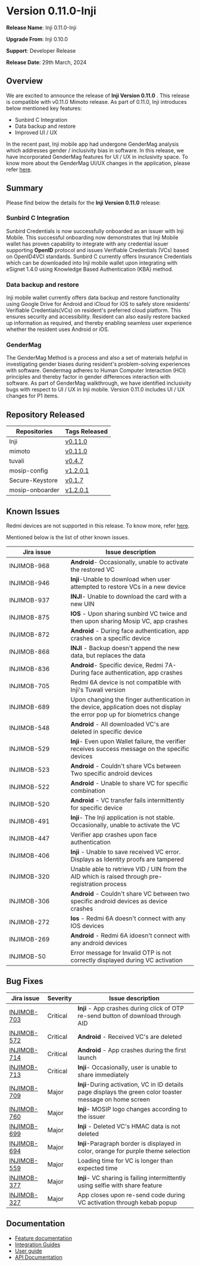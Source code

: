 # Version 0.11.0-Inji

**Release Name**: Inji 0.11.0-Inji

**Upgrade From**: Inji 0.10.0

**Support**: Developer Release

**Release Date**: 29th March, 2024

## Overview

We are excited to announce the release of **Inji Version 0.11.0** . This release is compatible with v0.11.0 Mimoto release. As part of 0.11.0, Inji introduces below mentioned key features:

* Sunbird C Integration
* Data backup and restore
* Improved UI / UX

In the recent past, Inji mobile app had undergone GenderMag analysis which addresses gender / inclusivity bias in software. In this release, we have incorporated GenderMag features for UI / UX in inclusivity space. To know more about the GenderMag UI/UX changes in the application, please refer [here](https://docs.mosip.io/inji/inji-mobile-wallet/overview/features/gendermag).

## Summary

Please find below the details for the **Inji Version 0.11.0** release:

### Sunbird C Integration

Sunbird Credentials is now successfully onboarded as an issuer with Inji Mobile. This successful onboarding now demonstrates that Inji Mobile wallet has proven capability to integrate with any credential issuer supporting **OpenID** protocol and issues Verifiable Credentials (VCs) based on OpenID4VCI standards. Sunbird C currently offers Insurance Credentials which can be downloaded into Inji mobile wallet upon integrating with eSignet 1.4.0 using Knowledge Based Authentication (KBA) method.

### Data backup and restore

Inji mobile wallet currently offers data backup and restore functionality using Google Drive for Android and iCloud for iOS to safely store residents' Verifiable Credentials(VCs) on resident's preferred cloud platform. This ensures security and accessibility. Resident can also easily restore backed up information as required, and thereby enabling seamless user experience whether the resident uses Android or iOS.

### GenderMag

The GenderMag Method is a process and also a set of materials helpful in investigating gender biases during resident's problem-solving experiences with software. Gendermag adheres to Human Computer Interaction (HCI) principles and thereby factor in gender differences interaction with software. As part of GenderMag walkthrough, we have identified inclusivity bugs with respect to UI / UX in Inji mobile. Version 0.11.0 includes UI / UX changes for P1 items.

## Repository Released

| **Repositories** | **Tags Released**                                                   |
| ---------------- | ------------------------------------------------------------------- |
| Inji             | [v0.11.0](https://github.com/mosip/inji/tree/v0.11.0)               |
| mimoto           | [v0.11.0](https://github.com/mosip/mimoto/tree/v0.11.0)             |
| tuvali           | [v0.4.7](https://github.com/mosip/tuvali/tree/v0.4.7)               |
| mosip-config     | [v1.2.0.1](https://github.com/mosip/mosip-config/tree/v0.11.0-INJI) |
| Secure-Keystore  | [v0.1.7](https://github.com/mosip/secure-keystore/tree/v0.1.7\_npm) |
| mosip-onboarder  | [v1.2.0.1](https://github.com/mosip/mosip-onboarding/tree/v1.2.0.1) |

## Known Issues

Redmi devices are not supported in this release. To know more, refer [here](https://mosip.atlassian.net/issues/?filter=-4\&jql=labels%20%3D%20redmi%20order%20by%20created%20DESC).

Mentioned below is the list of other known issues.

<table><thead><tr><th width="149">Jira issue</th><th>Issue description</th></tr></thead><tbody><tr><td>INJIMOB-968</td><td><strong>Android</strong>- Occasionally, unable to activate the restored VC</td></tr><tr><td>INJIMOB-946</td><td><strong>Inji</strong>-Unable to download when user attempted to restore VCs in a new device</td></tr><tr><td>INJIMOB-937</td><td><strong>INJI</strong>- Unable to download the card with a new UIN</td></tr><tr><td>INJIMOB-875</td><td><strong>IOS</strong> - Upon sharing sunbird VC twice and then upon sharing Mosip VC, app crashes</td></tr><tr><td>INJIMOB-872</td><td><strong>Android</strong> - During face authentication, app crashes on a specific device</td></tr><tr><td>INJIMOB-868</td><td><strong>INJI</strong> - Backup doesn't append the new data, but replaces the data</td></tr><tr><td>INJIMOB-836</td><td><strong>Android</strong>- Specific device, Redmi 7A- During face authentication, app crashes</td></tr><tr><td>INJIMOB-705</td><td>Redmi 6A device is not compatible with Inji's Tuwali version</td></tr><tr><td>INJIMOB-689</td><td>Upon changing the finger authentication in the device, application does not display the error pop up for biometrics change</td></tr><tr><td>INJIMOB-548</td><td><strong>Android</strong> - All downloaded VC's are deleted in specific device</td></tr><tr><td>INJIMOB-529</td><td><strong>Inji</strong>- Even upon Wallet failure, the verifier receives success message on the specific devices</td></tr><tr><td>INJIMOB-523</td><td><strong>Android</strong> - Couldn't share VCs between Two specific android devices</td></tr><tr><td>INJIMOB-522</td><td><strong>Android</strong> - Unable to share VC for specific combination</td></tr><tr><td>INJIMOB-520</td><td><strong>Android</strong> - VC transfer fails intermittently for specific device</td></tr><tr><td>INJIMOB-491</td><td><strong>Inji</strong>- The Inji application is not stable. Occasionally, unable to activate the VC</td></tr><tr><td>INJIMOB-447</td><td>Verifier app crashes upon face authentication</td></tr><tr><td>INJIMOB-406</td><td><strong>Inji</strong> - Unable to save received VC error. Displays as Identity proofs are tampered</td></tr><tr><td>INJIMOB-320</td><td>Unable able to retrieve VID / UIN from the AID which is raised through pre-registration process</td></tr><tr><td>INJIMOB-306</td><td><strong>Android</strong> - Couldn't share VC between two specific android devices as device crashes</td></tr><tr><td>INJIMOB-272</td><td><strong>Ios</strong> - Redmi 6A doesn't connect with any IOS devices</td></tr><tr><td>INJIMOB-269</td><td><strong>Android</strong> - Redmi 6A idoesn't connect with any android devices</td></tr><tr><td>INJIMOB-50</td><td>Error message for Invalid OTP is not correctly displayed during VC activation</td></tr></tbody></table>

## Bug Fixes

| Jira issue                                                    | Severity | Issue description                                                                                         |
| ------------------------------------------------------------- | -------- | --------------------------------------------------------------------------------------------------------- |
| [INJIMOB-703](https://mosip.atlassian.net/browse/INJIMOB-703) | Critical | **Inji** - App crashes during click of OTP re-send button of download through AID                         |
| [INJIMOB-572](https://mosip.atlassian.net/browse/INJIMOB-572) | Critical | **Android** - Received VC's are deleted                                                                   |
| [INJIMOB-714](https://mosip.atlassian.net/browse/INJIMOB-714) | Critical | **Android** - App crashes during the first launch                                                         |
| [INJIMOB-713](https://mosip.atlassian.net/browse/INJIMOB-713) | Critical | **Inji**- Occasionally, user is unable to share immediately                                               |
| [INJIMOB-709](https://mosip.atlassian.net/browse/INJIMOB-709) | Major    | **Inji**-During activation, VC in ID details page displays the green color toaster message on home screen |
| [INJIMOB-760](https://mosip.atlassian.net/browse/INJIMOB-760) | Major    | **Inji**- MOSIP logo changes according to the issuer                                                      |
| [INJIMOB-699](https://mosip.atlassian.net/browse/INJIMOB-699) | Major    | **Inji** - Deleted VC's HMAC data is not deleted                                                          |
| [INJIMOB-694](https://mosip.atlassian.net/browse/INJIMOB-694) | Major    | **Inji**-Paragraph border is displayed in color, orange for purple theme selection                        |
| [INJIMOB-559](https://mosip.atlassian.net/browse/INJIMOB-559) | Major    | Loading time for VC is longer than expected time                                                          |
| [INJIMOB-377](https://mosip.atlassian.net/browse/INJIMOB-377) | Major    | **Inji**- VC sharing is failing intermittently using selfie with share feature                            |
| [INJIMOB-327](https://mosip.atlassian.net/browse/INJIMOB-327) | Major    | App closes upon re-send code during VC activation through kebab popup                                     |

## Documentation

* [Feature documentation](https://docs.mosip.io/inji/inji-mobile-wallet/overview/features)
* [Integration Guides](https://docs.mosip.io/inji/inji-mobile-wallet/integration-guide)
* [User guide](https://docs.mosip.io/inji/inji-mobile-wallet/end-user-guide)
* [API Documentation](https://github.com/mosip/mimoto/tree/release-0.10.0/docs/postman-collections)
